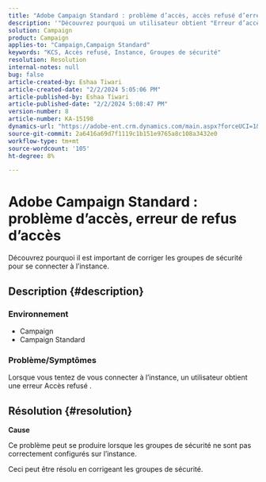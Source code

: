 ```yaml
---
title: "Adobe Campaign Standard : problème d’accès, accès refusé d’erreur"
description: '"Découvrez pourquoi un utilisateur obtient "Erreur d’accès refusé" lorsqu’il tente de se connecter à l’instance."'
solution: Campaign
product: Campaign
applies-to: "Campaign,Campaign Standard"
keywords: "KCS, Accès refusé, Instance, Groupes de sécurité"
resolution: Resolution
internal-notes: null
bug: false
article-created-by: Eshaa Tiwari
article-created-date: "2/2/2024 5:05:06 PM"
article-published-by: Eshaa Tiwari
article-published-date: "2/2/2024 5:08:47 PM"
version-number: 8
article-number: KA-15198
dynamics-url: "https://adobe-ent.crm.dynamics.com/main.aspx?forceUCI=1&pagetype=entityrecord&etn=knowledgearticle&id=d983e134-edc1-ee11-9079-6045bd006268"
source-git-commit: 2a6416a69d7f1119c1b151e9765a8c108a3432e0
workflow-type: tm+mt
source-wordcount: '105'
ht-degree: 8%

---
```


# Adobe Campaign Standard : problème d’accès, erreur de refus d’accès


Découvrez pourquoi il est important de corriger les groupes de sécurité pour se connecter à l’instance.

## Description {#description}


### <b>Environnement</b>

- Campaign
- Campaign Standard


### <b>Problème/Symptômes</b>

Lorsque vous tentez de vous connecter à l’instance, un utilisateur obtient une erreur Accès refusé .


## Résolution {#resolution}




<b>Cause</b>

Ce problème peut se produire lorsque les groupes de sécurité ne sont pas correctement configurés sur l’instance.



Ceci peut être résolu en corrigeant les groupes de sécurité.
